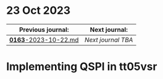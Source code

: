 # 23 Oct 2023

| Previous journal: | Next journal: |
|-|-|
| [**0163**-2023-10-22.md](./0163-2023-10-22.md) | *Next journal TBA* |

# Implementing QSPI in tt05vsr

